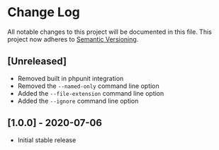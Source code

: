 # Change Log

All notable changes to this project will be documented in this file.
This project now adheres to [Semantic Versioning](http://semver.org/).

## [Unreleased]

- Removed built in phpunit integration
- Removed the `--named-only` command line option
- Added the `--file-extension` command line option
- Added the `--ignore` command line option

## [1.0.0] - 2020-07-06

- Initial stable release
